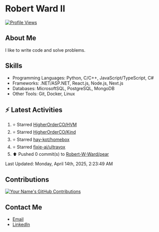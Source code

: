 
# Robert Ward II

[![Profile Views](https://komarev.com/ghpvc/?username=Robert-W-Ward)](https://github.com/Robert-W-Ward)

## About Me
I like to write code and solve problems.

## Skills
- Programming Languages: Python, C/C++, JavaScript/TypeScript, C#
- Frameworks: .NET/ASP.NET, React.js, Node.js, Next.js
- Databases: MicrosoftSQL, PostgreSQL, MongoDB
- Other Tools: Git, Docker, Linux

## :zap: Latest Activities
<!--RECENT_ACTIVITY:start-->
1. ⭐ Starred [HigherOrderCO/HVM](https://github.com/HigherOrderCO/HVM)
2. ⭐ Starred [HigherOrderCO/Kind](https://github.com/HigherOrderCO/Kind)
3. ⭐ Starred [hay-kot/homebox](https://github.com/hay-kot/homebox)
4. ⭐ Starred [fixie-ai/ultravox](https://github.com/fixie-ai/ultravox)
5. ⬆️ Pushed 0 commit(s) to [Robert-W-Ward/pear](https://github.com/Robert-W-Ward/pear)
<!--RECENT_ACTIVITY:end-->

<!--RECENT_ACTIVITY:last_update-->
Last Updated: Monday, April 14th, 2025, 2:23:49 AM
<!--RECENT_ACTIVITY:last_update_end-->

<!--END_SECTIN:activity-->
## Contributions
[![Your Name's GitHub Contributions](https://github-readme-streak-stats.herokuapp.com/?user=Robert-W-Ward&theme=radical)](https://github.com/your-username)

## Contact Me
- [Email](mailto:robertwesleyward2019@gmail.com)
- [LinkedIn](https://linkedin.com/in/https://www.linkedin.com/in/robert-ward-ii/)
